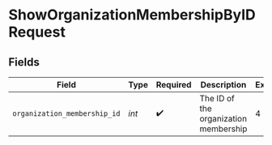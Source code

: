 # ShowOrganizationMembershipByIDRequest


## Fields

| Field                                 | Type                                  | Required                              | Description                           | Example                               |
| ------------------------------------- | ------------------------------------- | ------------------------------------- | ------------------------------------- | ------------------------------------- |
| `organization_membership_id`          | *int*                                 | :heavy_check_mark:                    | The ID of the organization membership | 4                                     |